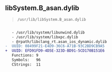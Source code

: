 ## libSystem.B_asan.dylib

> `/usr/lib/libSystem.B_asan.dylib`

```diff

   - /usr/lib/system/libunwind.dylib
   - /usr/lib/system/libxpc.dylib
   - @rpath/libclang_rt.asan_ios_dynamic.dylib
-  UUID: 08499F21-E4D9-36C6-A71B-93C2BD9CB9A5
+  UUID: EFD91FD9-4D5E-323D-BD91-5CD170B151E6
   Functions: 9
   Symbols:   96
   CStrings:  11

```
